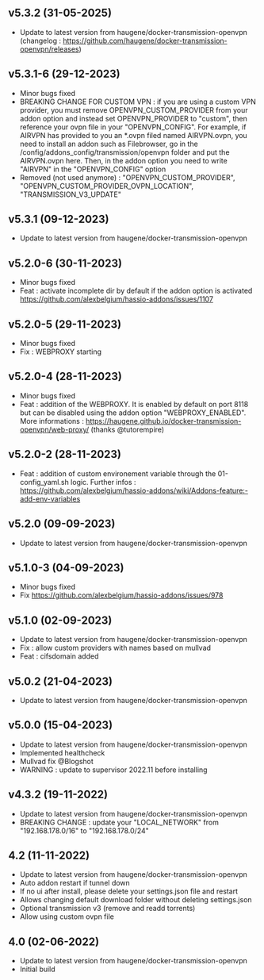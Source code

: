 ## v5.3.2 (31-05-2025)

- Update to latest version from haugene/docker-transmission-openvpn (changelog : https://github.com/haugene/docker-transmission-openvpn/releases)

## v5.3.1-6 (29-12-2023)

- Minor bugs fixed
- BREAKING CHANGE FOR CUSTOM VPN : if you are using a custom VPN provider, you must remove OPENVPN_CUSTOM_PROVIDER from your addon option and instead set OPENVPN_PROVIDER to "custom", then reference your ovpn file in your "OPENVPN_CONFIG". For example, if AIRVPN has provided to you an \*.ovpn filed named AIRVPN.ovpn, you need to install an addon such as Filebrowser, go in the /config/addons_config/transmission/openvpn folder and put the AIRVPN.ovpn here. Then, in the addon option you need to write "AIRVPN" in the "OPENVPN_CONFIG" option
- Removed (not used anymore) : "OPENVPN_CUSTOM_PROVIDER", "OPENVPN_CUSTOM_PROVIDER_OVPN_LOCATION", "TRANSMISSION_V3_UPDATE"

## v5.3.1 (09-12-2023)

- Update to latest version from haugene/docker-transmission-openvpn

## v5.2.0-6 (30-11-2023)

- Minor bugs fixed
- Feat : activate incomplete dir by default if the addon option is activated https://github.com/alexbelgium/hassio-addons/issues/1107

## v5.2.0-5 (29-11-2023)

- Minor bugs fixed
- Fix : WEBPROXY starting

## v5.2.0-4 (28-11-2023)

- Minor bugs fixed
- Feat : addition of the WEBPROXY. It is enabled by default on port 8118 but can be disabled using the addon option "WEBPROXY_ENABLED". More informations : https://haugene.github.io/docker-transmission-openvpn/web-proxy/ (thanks @tutorempire)

## v5.2.0-2 (28-11-2023)

- Feat : addition of custom environement variable through the 01-config_yaml.sh logic. Further infos : https://github.com/alexbelgium/hassio-addons/wiki/Addons-feature:-add-env-variables

## v5.2.0 (09-09-2023)

- Update to latest version from haugene/docker-transmission-openvpn

## v5.1.0-3 (04-09-2023)

- Minor bugs fixed
- Fix https://github.com/alexbelgium/hassio-addons/issues/978

## v5.1.0 (02-09-2023)

- Update to latest version from haugene/docker-transmission-openvpn
- Fix : allow custom providers with names based on mullvad
- Feat : cifsdomain added

## v5.0.2 (21-04-2023)

- Update to latest version from haugene/docker-transmission-openvpn

## v5.0.0 (15-04-2023)

- Update to latest version from haugene/docker-transmission-openvpn
- Implemented healthcheck
- Mullvad fix @Blogshot
- WARNING : update to supervisor 2022.11 before installing

## v4.3.2 (19-11-2022)

- Update to latest version from haugene/docker-transmission-openvpn
- BREAKING CHANGE : update your "LOCAL_NETWORK" from "192.168.178.0/16" to "192.168.178.0/24"

## 4.2 (11-11-2022)

- Update to latest version from haugene/docker-transmission-openvpn
- Auto addon restart if tunnel down
- If no ui after install, please delete your settings.json file and restart
- Allows changing default download folder without deleting settings.json
- Optional transmission v3 (remove and readd torrents)
- Allow using custom ovpn file

## 4.0 (02-06-2022)

- Update to latest version from haugene/docker-transmission-openvpn
- Initial build
